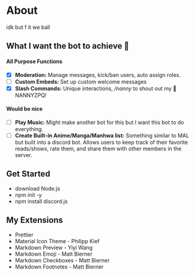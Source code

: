 # About
idk but f it we ball 

## What I want the bot to achieve 🤔

#### All Purpose Functions

- [x] **Moderation:** Manage messages, kick/ban users, auto assign roles.
- [ ] **Custom Embeds:** Set up custom welcome messages
- [x] **Slash Commands:** Unique interactions, _/nanny_ to shout out my :goat: NANNYZPQ!

#### Would be nice

- [ ] **Play Music:** Might make another bot for this but I want this bot to do everything.
- [ ] **Create Built-in Anime/Manga/Manhwa list:** Something similar to MAL but built into a discord bot. Allows users to keep track of their favorite reads/shows, rate them, and share them with other members in the server.

## Get Started

- download Node.js
- npm init -y
- npm install discord.js

## My Extensions

- Prettier
- Material Icon Theme - Philipp Kief
- Markdown Preview - Yiyi Wang
- Markdown Emoji - Matt Bierner
- Markdown Checkboxes - Matt Bierner
- Markdown Footnotes - Matt Bierner
